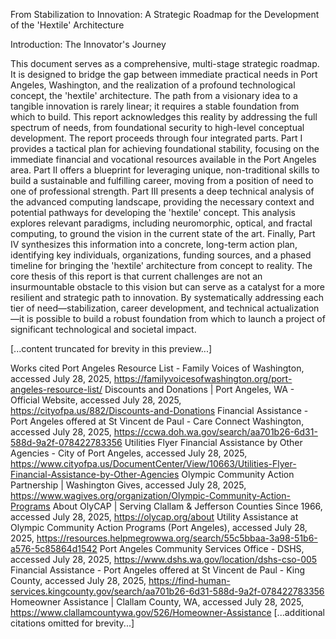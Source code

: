 From Stabilization to Innovation: A Strategic Roadmap for the Development of the 'Hextile' Architecture

Introduction: The Innovator's Journey

This document serves as a comprehensive, multi-stage strategic roadmap. It is designed to bridge the gap between immediate practical needs in Port Angeles, Washington, and the realization of a profound technological concept, the 'hextile' architecture. The path from a visionary idea to a tangible innovation is rarely linear; it requires a stable foundation from which to build. This report acknowledges this reality by addressing the full spectrum of needs, from foundational security to high-level conceptual development.
The report proceeds through four integrated parts. Part I provides a tactical plan for achieving foundational stability, focusing on the immediate financial and vocational resources available in the Port Angeles area. Part II offers a blueprint for leveraging unique, non-traditional skills to build a sustainable and fulfilling career, moving from a position of need to one of professional strength. Part III presents a deep technical analysis of the advanced computing landscape, providing the necessary context and potential pathways for developing the 'hextile' concept. This analysis explores relevant paradigms, including neuromorphic, optical, and fractal computing, to ground the vision in the current state of the art. Finally, Part IV synthesizes this information into a concrete, long-term action plan, identifying key individuals, organizations, funding sources, and a phased timeline for bringing the 'hextile' architecture from concept to reality.
The core thesis of this report is that current challenges are not an insurmountable obstacle to this vision but can serve as a catalyst for a more resilient and strategic path to innovation. By systematically addressing each tier of need—stabilization, career development, and technical actualization—it is possible to build a robust foundation from which to launch a project of significant technological and societal impact.

[...content truncated for brevity in this preview...]

Works cited
Port Angeles Resource List - Family Voices of Washington, accessed July 28, 2025, https://familyvoicesofwashington.org/port-angeles-resource-list/
Discounts and Donations | Port Angeles, WA - Official Website, accessed July 28, 2025, https://cityofpa.us/882/Discounts-and-Donations
Financial Assistance - Port Angeles offered at St Vincent de Paul - Care Connect Washington, accessed July 28, 2025, https://ccwa.doh.wa.gov/search/aa701b26-6d31-588d-9a2f-078422783356
Utilities Flyer Financial Assistance by Other Agencies - City of Port Angeles, accessed July 28, 2025, https://www.cityofpa.us/DocumentCenter/View/10663/Utilities-Flyer-Financial-Assistance-by-Other-Agencies
Olympic Community Action Partnership | Washington Gives, accessed July 28, 2025, https://www.wagives.org/organization/Olympic-Community-Action-Programs
About OlyCAP | Serving Clallam & Jefferson Counties Since 1966, accessed July 28, 2025, https://olycap.org/about
Utility Assistance at Olympic Community Action Programs (Port Angeles), accessed July 28, 2025, https://resources.helpmegrowwa.org/search/55c5bbaa-3a98-51b6-a576-5c85864d1542
Port Angeles Community Services Office - DSHS, accessed July 28, 2025, https://www.dshs.wa.gov/location/dshs-cso-005
Financial Assistance - Port Angeles offered at St Vincent de Paul - King County, accessed July 28, 2025, https://find-human-services.kingcounty.gov/search/aa701b26-6d31-588d-9a2f-078422783356
Homeowner Assistance | Clallam County, WA, accessed July 28, 2025, https://www.clallamcountywa.gov/526/Homeowner-Assistance
[...additional citations omitted for brevity...]